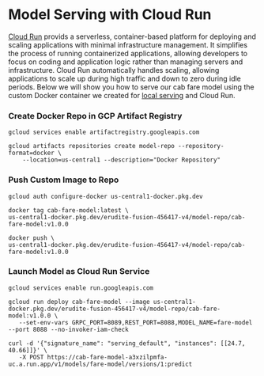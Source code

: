 # Model Serving with Cloud Run
[Cloud Run](https://cloud.google.com/run?hl=en) provids a serverless, container-based platform for deploying and scaling applications with minimal infrastructure management. It simplifies the process of running containerized applications, allowing developers to focus on coding and application logic rather than managing servers and infrastructure. Cloud Run automatically handles scaling, allowing applications to scale up during high traffic and down to zero during idle periods. Below we will show you how to serve our cab fare model using the custom Docker container we created for [local serving](../local/README.md#serving-with-a-custom-docker-image) and Cloud Run.

### Create Docker Repo in GCP Artifact Registry

```
gcloud services enable artifactregistry.googleapis.com

gcloud artifacts repositories create model-repo --repository-format=docker \
    --location=us-central1 --description="Docker Repository" 
```

### Push Custom Image to Repo 
```
gcloud auth configure-docker us-central1-docker.pkg.dev

docker tag cab-fare-model:latest \
us-central1-docker.pkg.dev/erudite-fusion-456417-v4/model-repo/cab-fare-model:v1.0.0

docker push \
us-central1-docker.pkg.dev/erudite-fusion-456417-v4/model-repo/cab-fare-model:v1.0.0
```

### Launch Model as Cloud Run Service 
```
gcloud services enable run.googleapis.com

gcloud run deploy cab-fare-model --image us-central1-docker.pkg.dev/erudite-fusion-456417-v4/model-repo/cab-fare-model:v1.0.0 \
   --set-env-vars GRPC_PORT=8089,REST_PORT=8088,MODEL_NAME=fare-model --port 8088 --no-invoker-iam-check

curl -d '{"signature_name": "serving_default", "instances": [[24.7, 40.66]]}' \
   -X POST https://cab-fare-model-a3xzilpmfa-uc.a.run.app/v1/models/fare-model/versions/1:predict
```
